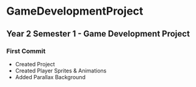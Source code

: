 # GameDevelopmentProject
## Year 2 Semester 1 - Game Development Project

### First Commit
- Created Project
- Created Player Sprites & Animations
- Added Parallax Background
